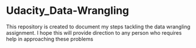 # Udacity_Data-Wrangling
This repository is created to document my steps tackling the data wrangling assignment. I hope this will provide direction to any person who requires help in approaching these problems


